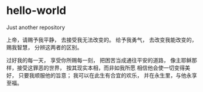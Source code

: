 # hello-world
Just another repository

上帝，请赐予我平静， 
去接受我无法改变的。 
给予我勇气， 
去改变我能改变的， 
赐我智慧， 
分辨这两者的区别。 

过好我的每一天， 
享受你所赐每一刻， 
把困苦当成通往平安的道路， 
像主耶稣那样，接受这罪恶的世界， 
按其现实本相，而非如我所愿 
相信他会使一切变得美好， 
只要我顺服他的旨意； 
我可以在此生有合宜的欢乐， 
并在永生里，与他永享至福。
